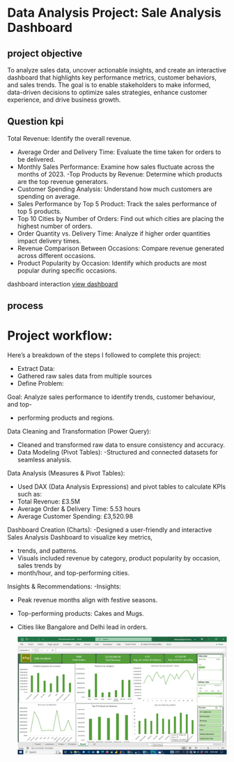 # Data Analysis Project: Sale Analysis Dashboard
## project objective
To analyze sales data, uncover actionable insights, and create an interactive dashboard that highlights key performance metrics, customer behaviors, and sales trends. The goal is to enable stakeholders to make informed, data-driven decisions to optimize sales strategies, enhance customer experience, and drive business growth.
## Question kpi
Total Revenue: Identify the overall revenue.
- Average Order and Delivery Time: Evaluate the time taken for orders to be delivered.
- Monthly Sales Performance: Examine how sales fluctuate across the months of 2023.
-Top Products by Revenue: Determine which products are the top revenue generators.
- Customer Spending Analysis: Understand how much customers are spending on
average.
- Sales Performance by Top 5 Product: Track the sales performance of top 5 products.
- Top 10 Cities by Number of Orders: Find out which cities are placing the highest
number of orders.
- Order Quantity vs. Delivery Time: Analyze if higher order quantities impact delivery
times.
- Revenue Comparison Between Occasions: Compare revenue generated across
different occasions.
- Product Popularity by Occasion: Identify which products are most popular during
specific occasions.

dashboard interaction <a href="https://github.com/Abdulrasheed055/Data-analysis-dashboard-2/blob/main/Screenshot%20(29).png">view dashboard</a>

## process
# Project workflow:
Here’s a breakdown of the steps I followed to complete this project:
-  Extract Data:
- Gathered raw sales data from multiple sources
-  Define Problem:

 Goal: Analyze sales performance to identify trends, customer behaviour, and top-
 - performing products and regions.

 Data Cleaning and Transformation (Power Query):
- Cleaned and transformed raw data to ensure consistency and accuracy.
- Data Modeling (Pivot Tables):
 -Structured and connected datasets for seamless analysis.

 Data Analysis (Measures & Pivot Tables):
- Used DAX (Data Analysis Expressions) and pivot tables to calculate KPIs such as:
- Total Revenue: £3.5M
- Average Order & Delivery Time: 5.53 hours
- Average Customer Spending: £3,520.98

 Dashboard Creation (Charts):
-Designed a user-friendly and interactive Sales Analysis Dashboard to visualize key metrics,
- trends, and patterns.
- Visuals included revenue by category, product popularity by occasion, sales trends by
- month/hour, and top-performing cities.

 Insights & Recommendations:
-Insights:
- Peak revenue months align with festive seasons.
- Top-performing products: Cakes and Mugs.
- Cities like Bangalore and Delhi lead in orders.

  ![dashboard](https://github.com/Abdulrasheed055/Data-analysis-dashboard-2/blob/main/Screenshot%20(29).png)
